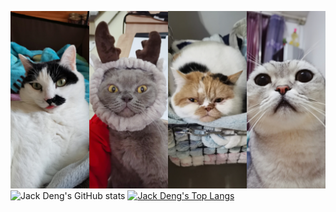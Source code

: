 ![My four cats](https://raw.githubusercontent.com/JackTheMico/JackTheMico/main/background.jpg)
![Jack Deng's GitHub stats](https://github-readme-stats.vercel.app/api?username=JackTheMico&show_icons=true&theme=radical)
[![Jack Deng's Top Langs](https://github-readme-stats.vercel.app/api/top-langs/?username=JackTheMico&layout=compact&theme=radical)](https://github.com/anuraghazra/github-readme-stats)
